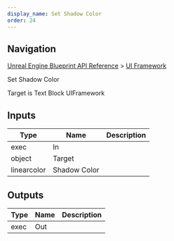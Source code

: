 ```yaml
---
display_name: Set Shadow Color
order: 24
---
```

## Navigation

[Unreal Engine Blueprint API Reference](https://dev.epicgames.com/documentation/en-us/unreal-engine/BlueprintAPI) > [UI Framework](https://dev.epicgames.com/documentation/en-us/unreal-engine/BlueprintAPI/UIFramework)

Set Shadow Color

Target is Text Block UIFramework

## Inputs

| Type | Name | Description |
| --- | --- | --- |
| exec | In |  |
| object | Target |  |
| linearcolor | Shadow Color |  |

## Outputs

| Type | Name | Description |
| --- | --- | --- |
| exec | Out |  |
